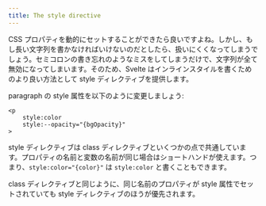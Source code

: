 ```yaml
---
title: The style directive
---
```


CSS プロパティを動的にセットすることができたら良いですよね。しかし、もし長い文字列を書かなければいけないのだとしたら、扱いにくくなってしまうでしょう。セミコロンの書き忘れのようなミスをしてしまうだけで、文字列が全て無効になってしまいます。そのため、Svelte はインラインスタイルを書くためのより良い方法として style ディレクティブを提供します。

paragraph の style 属性を以下のように変更しましょう:

```svelte
<p
	style:color
	style:--opacity="{bgOpacity}"
>
```

style ディレクティブは class ディレクティブといくつかの点で共通しています。プロパティの名前と変数の名前が同じ場合はショートハンドが使えます。つまり、`style:color="{color}"` は `style:color` と書くこともできます。

class ディレクティブと同じように、同じ名前のプロパティが style 属性でセットされていても style ディレクティブのほうが優先されます。
